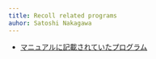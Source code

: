 ```yaml
---
title: Recoll related programs
auhor: Satoshi Nakagawa
---
```


- [マニュアルに記載されていたプログラム](example.py)

